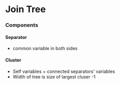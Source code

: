 # Join Tree

### Components

#### Separator

+ common variable in both sides

#### Cluster

+ Self variables + connected separators' variables
+ Width of tree is size of largest cluser -1
